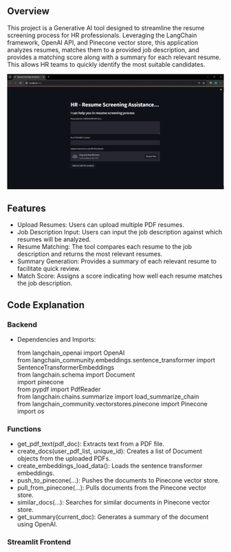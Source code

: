 ## Overview
This project is a Generative AI tool designed to streamline the resume screening process for HR professionals. Leveraging the LangChain framework, OpenAI API, and Pinecone vector store, this application analyzes resumes, matches them to a provided job description, and provides a matching score along with a summary for each relevant resume. This allows HR teams to quickly identify the most suitable candidates.

![Front End](./front_end.png)

## Features
- Upload Resumes: Users can upload multiple PDF resumes.
- Job Description Input: Users can input the job description against which resumes will be analyzed.
- Resume Matching: The tool compares each resume to the job description and returns the most relevant resumes.
- Summary Generation: Provides a summary of each relevant resume to facilitate quick review.
- Match Score: Assigns a score indicating how well each resume matches the job description.

## Code Explanation

  ### Backend 
- Dependencies and Imports:<br>

  from langchain_openai import OpenAI<br>
  from langchain_community.embeddings.sentence_transformer import SentenceTransformerEmbeddings<br>
  from langchain.schema import Document<br>
  import pinecone<br>
  from pypdf import PdfReader<br>
  from langchain.chains.summarize import load_summarize_chain<br>
  from langchain_community.vectorstores.pinecone import Pinecone<br>
  import os<br>

### Functions

- get_pdf_text(pdf_doc): Extracts text from a PDF file.<br>
- create_docs(user_pdf_list, unique_id): Creates a list of Document objects from the uploaded PDFs.<br>
- create_embeddings_load_data(): Loads the sentence transformer embeddings.<br>
- push_to_pinecone(...): Pushes the documents to Pinecone vector store.<br>
- pull_from_pinecone(...): Pulls documents from the Pinecone vector store.<br>
- similar_docs(...): Searches for similar documents in Pinecone vector store.<br>
- get_summary(current_doc): Generates a summary of the document using OpenAI.<br>

### Streamlit Frontend


